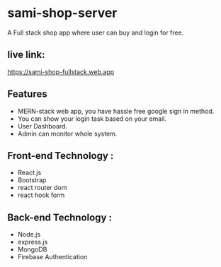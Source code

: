 # sami-shop-server
A Full stack shop app where user can buy and login for free.

## live link:
https://sami-shop-fullstack.web.app

## Features
* MERN-stack web app, you have hassle free google sign in method.
* You can show your login task based on your email.
* User Dashboard.
* Admin can monitor whole system.

## Front-end Technology :
* React.js
* Bootstrap
* react router dom
* react hook form

## Back-end Technology :
* Node.js
* express.js
* MongoDB
* Firebase Authentication